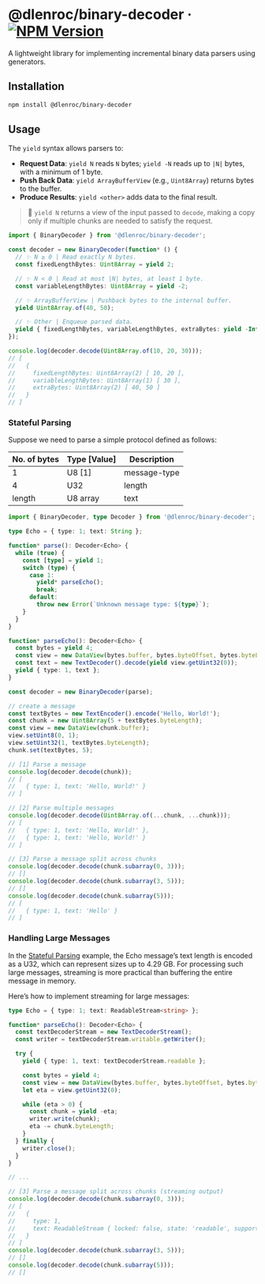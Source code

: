 # @dlenroc/binary-decoder · [![NPM Version](https://img.shields.io/npm/v/@dlenroc/binary-decoder)](https://www.npmjs.com/package/@dlenroc/binary-decoder)

A lightweight library for implementing incremental binary data parsers using generators.

## Installation

```sh
npm install @dlenroc/binary-decoder
```

## Usage

The `yield` syntax allows parsers to:

- **Request Data**: `yield N` reads `N` bytes; `yield -N` reads up to `|N|` bytes, with a minimum of 1 byte.
- **Push Back Data**: `yield ArrayBufferView` (e.g., `Uint8Array`) returns bytes to the buffer.
- **Produce Results**: `yield <other>` adds data to the final result.

> 🚨 `yield N` returns a view of the input passed to `decode`,
> making a copy only if multiple chunks are needed to satisfy the request.

```ts
import { BinaryDecoder } from '@dlenroc/binary-decoder';

const decoder = new BinaryDecoder(function* () {
  // ✨ N ≥ 0 | Read exactly N bytes.
  const fixedLengthBytes: Uint8Array = yield 2;

  // ✨ N < 0 | Read at most |N| bytes, at least 1 byte.
  const variableLengthBytes: Uint8Array = yield -2;

  // ✨ ArrayBufferView | Pushback bytes to the internal buffer.
  yield Uint8Array.of(40, 50);

  // ✨ Other | Enqueue parsed data.
  yield { fixedLengthBytes, variableLengthBytes, extraBytes: yield -Infinity };
});

console.log(decoder.decode(Uint8Array.of(10, 20, 30)));
// [
//   {
//     fixedLengthBytes: Uint8Array(2) [ 10, 20 ],
//     variableLengthBytes: Uint8Array(1) [ 30 ],
//     extraBytes: Uint8Array(2) [ 40, 50 ]
//   }
// ]
```

### Stateful Parsing

Suppose we need to parse a simple protocol defined as follows:

| No. of bytes | Type [Value] | Description  |
| ------------ | ------------ | ------------ |
| 1            | U8 [1]       | message-type |
| 4            | U32          | length       |
| length       | U8 array     | text         |

```ts
import { BinaryDecoder, type Decoder } from '@dlenroc/binary-decoder';

type Echo = { type: 1; text: String };

function* parse(): Decoder<Echo> {
  while (true) {
    const [type] = yield 1;
    switch (type) {
      case 1:
        yield* parseEcho();
        break;
      default:
        throw new Error(`Unknown message type: ${type}`);
    }
  }
}

function* parseEcho(): Decoder<Echo> {
  const bytes = yield 4;
  const view = new DataView(bytes.buffer, bytes.byteOffset, bytes.byteLength);
  const text = new TextDecoder().decode(yield view.getUint32(0));
  yield { type: 1, text };
}

const decoder = new BinaryDecoder(parse);

// create a message
const textBytes = new TextEncoder().encode('Hello, World!');
const chunk = new Uint8Array(5 + textBytes.byteLength);
const view = new DataView(chunk.buffer);
view.setUint8(0, 1);
view.setUint32(1, textBytes.byteLength);
chunk.set(textBytes, 5);

// [1] Parse a message
console.log(decoder.decode(chunk));
// [
//   { type: 1, text: 'Hello, World!' }
// ]

// [2] Parse multiple messages
console.log(decoder.decode(Uint8Array.of(...chunk, ...chunk)));
// [
//   { type: 1, text: 'Hello, World!' },
//   { type: 1, text: 'Hello, World!' }
// ]

// [3] Parse a message split across chunks
console.log(decoder.decode(chunk.subarray(0, 3)));
// []
console.log(decoder.decode(chunk.subarray(3, 5)));
// []
console.log(decoder.decode(chunk.subarray(5)));
// [
//   { type: 1, text: 'Hello' }
// ]
```

### Handling Large Messages

In the [Stateful Parsing](#stateful-parsing) example, the Echo message’s text
length is encoded as a U32, which can represent sizes up to 4.29 GB.
For processing such large messages, streaming is more practical than buffering
the entire message in memory.

Here’s how to implement streaming for large messages:

```ts
type Echo = { type: 1; text: ReadableStream<string> };

function* parseEcho(): Decoder<Echo> {
  const textDecoderStream = new TextDecoderStream();
  const writer = textDecoderStream.writable.getWriter();

  try {
    yield { type: 1, text: textDecoderStream.readable };

    const bytes = yield 4;
    const view = new DataView(bytes.buffer, bytes.byteOffset, bytes.byteLength);
    let eta = view.getUint32(0);

    while (eta > 0) {
      const chunk = yield -eta;
      writer.write(chunk);
      eta -= chunk.byteLength;
    }
  } finally {
    writer.close();
  }
}

// ...

// [3] Parse a message split across chunks (streaming output)
console.log(decoder.decode(chunk.subarray(0, 3)));
// [
//   {
//     type: 1,
//     text: ReadableStream { locked: false, state: 'readable', supportsBYOB: false }
//   }
// ]
console.log(decoder.decode(chunk.subarray(3, 5)));
// []
console.log(decoder.decode(chunk.subarray(5)));
// []
```
